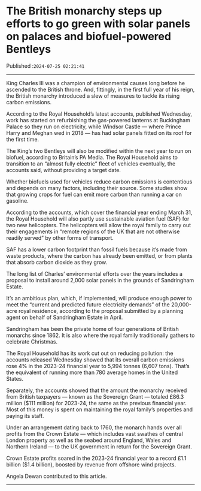 # The British monarchy steps up efforts to go green with solar panels on palaces and biofuel-powered Bentleys

Published :`2024-07-25 02:21:41`

---

King Charles III was a champion of environmental causes long before he ascended to the British throne. And, fittingly, in the first full year of his reign, the British monarchy introduced a slew of measures to tackle its rising carbon emissions.

According to the Royal Household’s latest accounts, published Wednesday, work has started on refurbishing the gas-powered lanterns at Buckingham Palace so they run on electricity, while Windsor Castle — where Prince Harry and Meghan wed in 2018 — has had solar panels fitted on its roof for the first time.

The King’s two Bentleys will also be modified within the next year to run on biofuel, according to Britain’s PA Media. The Royal Household aims to transition to an “almost fully electric” fleet of vehicles eventually, the accounts said, without providing a target date.

Whether biofuels used for vehicles reduce carbon emissions is contentious and depends on many factors, including their source. Some studies show that growing crops for fuel can emit more carbon than running a car on gasoline.

According to the accounts, which cover the financial year ending March 31, the Royal Household will also partly use sustainable aviation fuel (SAF) for two new helicopters. The helicopters will allow the royal family to carry out their engagements in “remote regions of the UK that are not otherwise readily served” by other forms of transport.

SAF has a lower carbon footprint than fossil fuels because it’s made from waste products, where the carbon has already been emitted, or from plants that absorb carbon dioxide as they grow.

The long list of Charles’ environmental efforts over the years includes a proposal to install around 2,000 solar panels in the grounds of Sandringham Estate.

It’s an ambitious plan, which, if implemented, will produce enough power to meet the “current and predicted future electricity demands” of the 20,000-acre royal residence, according to the proposal submitted by a planning agent on behalf of Sandringham Estate in April.

Sandringham has been the private home of four generations of British monarchs since 1862. It is also where the royal family traditionally gathers to celebrate Christmas.

The Royal Household has its work cut out on reducing pollution: the accounts released Wednesday showed that its overall carbon emissions rose 4% in the 2023-24 financial year to 5,994 tonnes (6,607 tons). That’s the equivalent of running more than 780 average homes in the United States.

Separately, the accounts showed that the amount the monarchy received from British taxpayers — known as the Sovereign Grant — totaled £86.3 million ($111 million) for 2023-24, the same as the previous financial year. Most of this money is spent on maintaining the royal family’s properties and paying its staff.

Under an arrangement dating back to 1760, the monarch hands over all profits from the Crown Estate — which includes vast swathes of central London property as well as the seabed around England, Wales and Northern Ireland — to the UK government in return for the Sovereign Grant.

Crown Estate profits soared in the 2023-24 financial year to a record £1.1 billion ($1.4 billion), boosted by revenue from offshore wind projects.

Angela Dewan contributed to this article.

---

